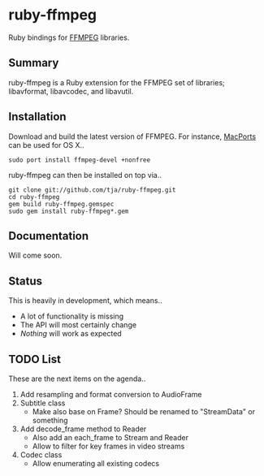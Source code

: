 ruby-ffmpeg
===========
Ruby bindings for [FFMPEG](http://ffmpeg.org) libraries.

Summary
-------
ruby-ffmpeg is a Ruby extension for the FFMPEG set of libraries; libavformat, libavcodec, and libavutil.

Installation
------------
Download and build the latest version of FFMPEG. For instance, [MacPorts](http://www.macports.org/) can be used for OS X..

    sudo port install ffmpeg-devel +nonfree

ruby-ffmpeg can then be installed on top via..

    git clone git://github.com/tja/ruby-ffmpeg.git
	cd ruby-ffmpeg
    gem build ruby-ffmpeg.gemspec
    sudo gem install ruby-ffmpeg*.gem

Documentation
-------------
Will come soon.

Status
------
This is heavily in development, which means..

- A lot of functionality is missing
- The API will most certainly change
- *Nothing* will work as expected

TODO List
---------
These are the next items on the agenda..

1. Add resampling and format conversion to AudioFrame
2. Subtitle class
   - Make also base on Frame? Should be renamed to "StreamData" or something
3. Add decode_frame method to Reader
   - Also add an each_frame to Stream and Reader
   - Allow to filter for key frames in video streams
4. Codec class
   - Allow enumerating all existing codecs
